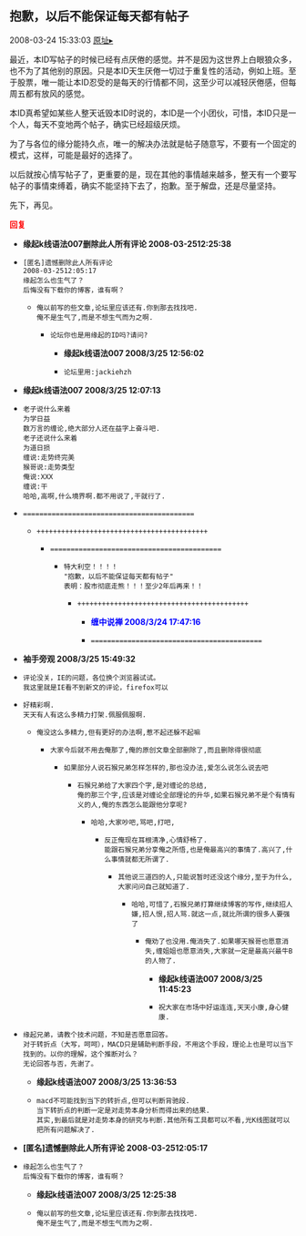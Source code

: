 ## 抱歉，以后不能保证每天都有帖子
2008-03-24 15:33:03
[原址▸](http://www.fxgan.com/chan_time/2008_01_06/962.htm)



 最近，本ID写帖子的时候已经有点厌倦的感觉。并不是因为这世界上白眼狼众多，也不为了其他别的原因。只是本ID天生厌倦一切过于重复性的活动，例如上班。至于股票，唯一能让本ID忍受的是每天的行情都不同，这至少可以减轻厌倦感，但每周五都有放风的感觉。


 


 本ID真希望如某些人整天诋毁本ID时说的，本ID是一个小团伙，可惜，本ID只是一个人，每天不变地两个帖子，确实已经超级厌烦。


 


 为了与各位的缘分能持久点，唯一的解决办法就是帖子随意写，不要有一个固定的模式，这样，可能是最好的选择了。


 


 以后就按心情写帖子了，更重要的是，现在其他的事情越来越多，整天有一个要写帖子的事情束缚着，确实不能坚持下去了，抱歉。至于解盘，还是尽量坚持。


 


 先下，再见。


 


 





<font color='red'>**回复**</font>


- **缘起k线语法007删除此人所有评论 2008-03-2512:25:38**
- ```
  [匿名]遗憾删除此人所有评论
  2008-03-2512:05:17
  缘起怎么也生气了？
  后悔没有下载你的博客，谁有啊？
  ```
   - ```
     俺以前写的些文章,论坛里应该还有.你到那去找找吧.
     俺不是生气了,而是不想生气而为之啊.
     ```
      - ```
        论坛你也是用缘起的ID吗?请问?
        ```
         - **缘起k线语法007 2008/3/25 12:56:02**
         - ```
           论坛里用:jackiehzh
           ```
- **缘起k线语法007 2008/3/25 12:07:13**
- ```
  老子说什么来着
  为学日益
  数万言的缠论,绝大部分人还在益字上奋斗吧.
  老子还说什么来着
  为道日损
  缠说:走势终完美
  猴哥说:走势类型
  俺说:XXX
  缠说:干
  哈哈,高啊,什么境界啊.都不用说了,干就行了.
  ```
- ```
  ==========================================
  ```
   - ```
     ++++++++++++++++++++++++++++++++++++++++++
     ```
      - ```
        ==========================================
        ```
         - ```
           特大利空！！！！
           "抱歉，以后不能保证每天都有帖子"
           表明：股市彻底走熊！！！至少2年后再来！！
           ```
            - ```
              ++++++++++++++++++++++++++++++++++++++++++
              ```
               - **<font color='blue'>缠中说禅 2008/3/24 17:47:16</font>**
               - ```
                 ==========================================
                 ```
- **袖手旁观 2008/3/25 15:49:32**
- ```
  评论没关，IE的问题，各位换个浏览器试试。
  我这里就是IE看不到新文的评论，firefox可以
  ```
- ```
  好精彩啊.
  天天有人有这么多精力打架.佩服佩服啊.
  ```
   - ```
     俺没这么多精力,但有更好的办法啊,惹不起还躲不起嘛
     ```
      - ```
        大家今后就不用去俺那了,俺的原创文章全部删除了,而且删除得很彻底
        ```
         - ```
           如果部分人说石猴兄弟怎样怎样的,那也没办法,爱怎么说怎么说去吧
           ```
            - ```
              石猴兄弟给了大家四个字,是对缠论的总结,
              俺的那三个字,应该是对缠论全部理论的升华,如果石猴兄弟不是个有情有义的人,俺的东西怎么能跟他分享呢?
              ```
               - ```
                 哈哈,大家吵吧,骂吧,打吧,
                 ```
                  - ```
                    反正俺现在耳根清净,心情舒畅了.
                    能跟石猴兄弟分享俺之所悟,也是俺最高兴的事情了.高兴了,什么事情就都无所谓了.
                    ```
                     - ```
                       其他说三道四的人,只能说暂时还没这个缘分,至于为什么,大家问问自己就知道了.
                       ```
                        - ```
                          哈哈,可惜了,石猴兄弟打算继续博客的写作,继续招人嫌,招人恨,招人骂.就这一点,就比所谓的很多人要强了
                          ```
                           - ```
                             俺劝了也没用.俺消失了.如果哪天猴哥也愿意消失,缠姐姐也愿意消失,大家就一定是最高兴最牛B的人物了.
                             ```
                              - **缘起k线语法007 2008/3/25 11:45:23**
                              - ```
                                祝大家在市场中好运连连,天天小康,身心健康.
                                ```
- ```
  缘起兄弟，请教个技术问题，不知是否愿意回答。
  对于转折点（大写，呵呵），MACD只是辅助判断手段，不用这个手段，理论上也是可以当下找到的。以你的理解，这个推断对么？
  无论回答与否，先谢了。
  ```
   - **缘起k线语法007 2008/3/25 13:36:53**
   - ```
     macd不可能找到当下的转折点,但可以判断背驰段.
     当下转折点的判断一定是对走势本身分析而得出来的结果.
     其实,到最后就是对走势本身的研究与判断.其他所有工具都可以不看,光K线图就可以把所有问题解决了.
     ```
- **[匿名]遗憾删除此人所有评论 2008-03-2512:05:17**
- ```
  缘起怎么也生气了？
  后悔没有下载你的博客，谁有啊？
  ```
   - **缘起k线语法007 2008/3/25 12:25:38**
   - ```
     俺以前写的些文章,论坛里应该还有.你到那去找找吧.
     俺不是生气了,而是不想生气而为之啊.
     ```

